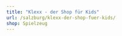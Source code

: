 ```yaml
---
title: "Klexx - der Shop für Kids"
url: /salzburg/klexx-der-shop-fuer-kids/
shop: Spielzeug
---
```

